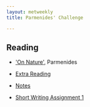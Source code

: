 ```yaml
---
layout: metweekly
title: Parmenides' Challenge

---
```


## Reading

+ ['On Nature',](text) Parmenides

+ [Extra Reading](Reading)
+ [Notes](handout.pdf)
+ [Short Writing Assignment 1](SW1)